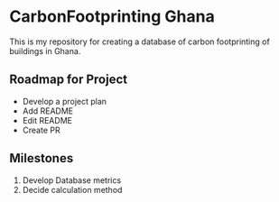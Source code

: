 # CarbonFootprinting Ghana

This is my repository for creating a database of carbon footprinting of buildings in Ghana.

## Roadmap for Project

* Develop a project plan
* Add README
* Edit README
* Create PR

## Milestones

1. Develop Database metrics
2. Decide calculation method
